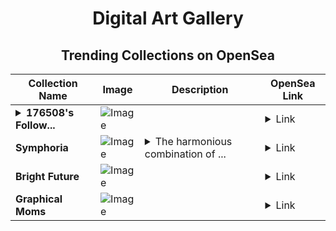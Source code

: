 <div align="center">

# Digital Art Gallery

## Trending Collections on OpenSea

| Collection Name                       | Image                                                                                     | Description                       | OpenSea Link                                                                                          |
|---------------------------------------|-------------------------------------------------------------------------------------------|-----------------------------------|--------------------------------------------------------------------------------------------------------|
| **<details><summary>176508's Follow...</summary>176508's Follower</details>** | ![Image](https://i.seadn.io/s/raw/files/19f9f090920392cc3650cbdf4361755b.png?w=500&auto=format?w=200&auto=format) |  | <details><summary>Link</summary>[176508's Follower](https://opensea.io/collection/176508-s-follower)</details> |
| **Symphoria** | ![Image](https://i.seadn.io/s/raw/files/0363803b26cb5a9374c33dcde124c092.jpg?w=500&auto=format?w=200&auto=format) | <details><summary>The harmonious combination of ...</summary>The harmonious combination of colors and shapes creates a visual symphony, captivating with its beauty and harmony. Each stroke is a separate note in this gentle melody.</details> | <details><summary>Link</summary>[Symphoria](https://opensea.io/collection/symphoria)</details> |
| **Bright Future** | ![Image](https://i.seadn.io/s/raw/files/bbaada35345c58f4841eb6c335c04bb4.jpg?w=500&auto=format?w=200&auto=format) |  | <details><summary>Link</summary>[Bright Future](https://opensea.io/collection/bright-future-20)</details> |
| **Graphical Moms** | ![Image](https://i.seadn.io/s/raw/files/be85deb5f461496fafd9208ab9a45510.jpg?w=500&auto=format?w=200&auto=format) |  | <details><summary>Link</summary>[Graphical Moms](https://opensea.io/collection/graphical-moms)</details> |

</div>